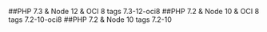 ##PHP 7.3 & Node 12 & OCI  8 tags 7.3-12-oci8
##PHP 7.2 & Node 10 & OCI  8 tags 7.2-10-oci8
##PHP 7.2 & Node 10 tags 7.2-10